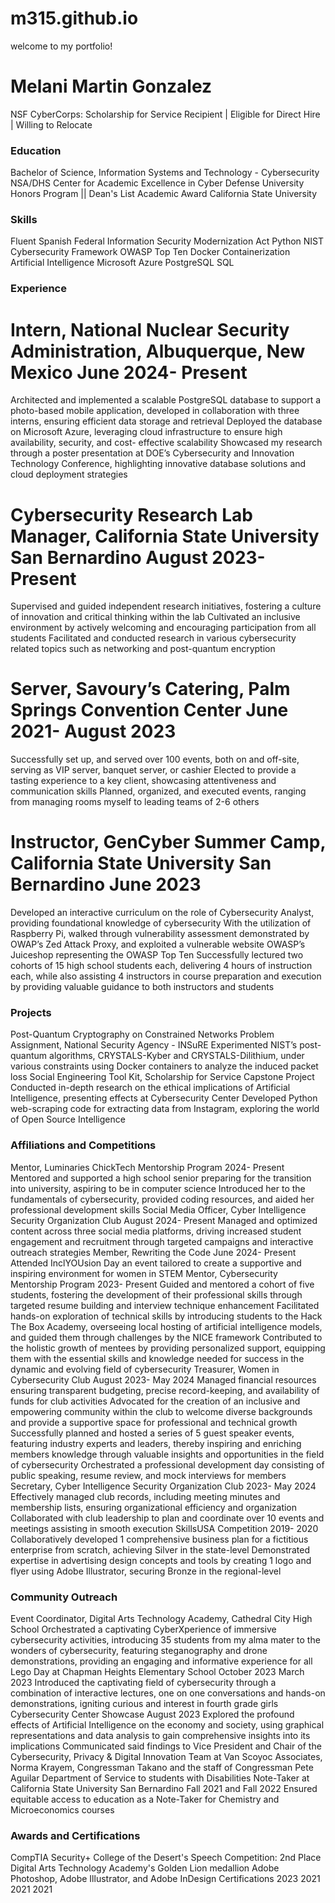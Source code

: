 # m315.github.io
welcome to my portfolio!

# Melani Martin Gonzalez
NSF CyberCorps: Scholarship for Service Recipient | Eligible for Direct Hire | Willing to Relocate 

### Education
Bachelor of Science, Information Systems and Technology - Cybersecurity
NSA/DHS Center for Academic Excellence in Cyber Defense
University Honors Program || Dean's List Academic Award
California State University

### Skills
Fluent Spanish Federal Information Security Modernization Act Python
NIST Cybersecurity Framework OWASP Top Ten Docker Containerization
Artificial Intelligence Microsoft Azure PostgreSQL SQL

### Experience
# Intern, National Nuclear Security Administration, Albuquerque, New Mexico June 2024- Present
Architected and implemented a scalable PostgreSQL database to support a photo-based mobile application, developed in
collaboration with three interns, ensuring efficient data storage and retrieval
Deployed the database on Microsoft Azure, leveraging cloud infrastructure to ensure high availability, security, and cost-
effective scalability
Showcased my research through a poster presentation at DOE’s Cybersecurity and Innovation Technology Conference,
highlighting innovative database solutions and cloud deployment strategies

# Cybersecurity Research Lab Manager, California State University San Bernardino August 2023- Present
Supervised and guided independent research initiatives, fostering a culture of innovation and critical thinking within the lab
Cultivated an inclusive environment by actively welcoming and encouraging participation from all students
Facilitated and conducted research in various cybersecurity related topics such as networking and post-quantum encryption

# Server, Savoury’s Catering, Palm Springs Convention Center June 2021- August 2023
Successfully set up, and served over 100 events, both on and off-site, serving as VIP server, banquet server, or cashier
Elected to provide a tasting experience to a key client, showcasing attentiveness and communication skills
Planned, organized, and executed events, ranging from managing rooms myself to leading teams of 2-6 others

# Instructor, GenCyber Summer Camp, California State University San Bernardino June 2023
Developed an interactive curriculum on the role of Cybersecurity Analyst, providing foundational knowledge of
cybersecurity
With the utilization of Raspberry Pi, walked through vulnerability assessment demonstrated by OWAP’s Zed Attack Proxy,
and exploited a vulnerable website OWASP’s Juiceshop representing the OWASP Top Ten
Successfully lectured two cohorts of 15 high school students each, delivering 4 hours of instruction each, while also assisting
4 instructors in course preparation and execution by providing valuable guidance to both instructors and students

### Projects
Post-Quantum Cryptography on Constrained Networks Problem Assignment, National Security Agency - INSuRE
Experimented NIST’s post-quantum algorithms, CRYSTALS-Kyber and CRYSTALS-Dilithium, under various constraints
using Docker containers to analyze the induced packet loss
Social Engineering Tool Kit, Scholarship for Service Capstone Project
Conducted in-depth research on the ethical implications of Artificial Intelligence, presenting effects at Cybersecurity Center
Developed Python web-scraping code for extracting data from Instagram, exploring the world of Open Source Intelligence

### Affiliations and Competitions
Mentor, Luminaries ChickTech Mentorship Program 2024- Present
Mentored and supported a high school senior preparing for the transition into university, aspiring to be in computer science
Introduced her to the fundamentals of cybersecurity, provided coding resources, and aided her professional development skills
Social Media Officer, Cyber Intelligence Security Organization Club August 2024- Present
Managed and optimized content across three social media platforms, driving increased student engagement and recruitment through targeted
campaigns and interactive outreach strategies
Member, Rewriting the Code June 2024- Present
Attended InclYOUsion Day an event tailored to create a supportive and inspiring environment for women in STEM
Mentor, Cybersecurity Mentorship Program 2023- Present
Guided and mentored a cohort of five students, fostering the development of their professional skills through targeted resume building and
interview technique enhancement
Facilitated hands-on exploration of technical skills by introducing students to the Hack The Box Academy, overseeing local hosting of
artificial intelligence models, and guided them through challenges by the NICE framework
Contributed to the holistic growth of mentees by providing personalized support, equipping them with the essential skills and knowledge
needed for success in the dynamic and evolving field of cybersecurity
Treasurer, Women in Cybersecurity Club August 2023- May 2024
Managed financial resources ensuring transparent budgeting, precise record-keeping, and availability of funds for club activities
Advocated for the creation of an inclusive and empowering community within the club to welcome diverse backgrounds and provide a
supportive space for professional and technical growth
Successfully planned and hosted a series of 5 guest speaker events, featuring industry experts and leaders, thereby inspiring and enriching
members knowledge through valuable insights and opportunities in the field of cybersecurity
Orchestrated a professional development day consisting of public speaking, resume review, and mock interviews for members
Secretary, Cyber Intelligence Security Organization Club 2023- May 2024
Effectively managed club records, including meeting minutes and membership lists, ensuring organizational efficiency and organization
Collaborated with club leadership to plan and coordinate over 10 events and meetings assisting in smooth execution
SkillsUSA Competition 2019- 2020
Collaboratively developed 1 comprehensive business plan for a fictitious enterprise from scratch, achieving Silver in the state-level
Demonstrated expertise in advertising design concepts and tools by creating 1 logo and flyer using Adobe Illustrator, securing Bronze in the
regional-level


### Community Outreach
Event Coordinator, Digital Arts Technology Academy, Cathedral City High School Orchestrated a captivating CyberXperience of immersive cybersecurity activities, introducing 35 students from my alma mater to the
wonders of cybersecurity, featuring steganography and drone demonstrations, providing an engaging and informative experience for all
Lego Day at Chapman Heights Elementary School October 2023
March 2023
Introduced the captivating field of cybersecurity through a combination of interactive lectures, one on one conversations and hands-on
demonstrations, igniting curious and interest in fourth grade girls
Cybersecurity Center Showcase August 2023
Explored the profound effects of Artificial Intelligence on the economy and society, using graphical representations and data analysis to
gain comprehensive insights into its implications
Communicated said findings to Vice President and Chair of the Cybersecurity, Privacy & Digital Innovation Team at Van Scoyoc
Associates, Norma Krayem, Congressman Takano and the staff of Congressman Pete Aguilar
Department of Service to students with Disabilities Note-Taker at California State University San Bernardino Fall 2021 and Fall 2022
Ensured equitable access to education as a Note-Taker for Chemistry and Microeconomics courses

### Awards and Certifications
CompTIA Security+
College of the Desert's Speech Competition: 2nd Place
Digital Arts Technology Academy's Golden Lion medallion
Adobe Photoshop, Adobe Illustrator, and Adobe InDesign Certifications
2023
2021
2021
2021
